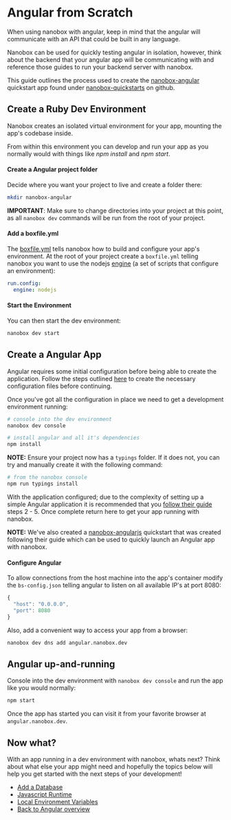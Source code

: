 # Angular from Scratch
When using nanobox with angular, keep in mind that the angular will communicate with an API that could be built in any language.

Nanobox can be used for quickly testing angular in isolation, however, think about the backend that your angular app will be communicating with and reference those guides to run your backend server with nanobox.

This guide outlines the process used to create the <a href="https://github.com/nanobox-quickstarts/nanobox-angular" target="\_blank">nanobox-angular</a> quickstart app found under <a href="https://github.com/nanobox-quickstarts" target="\_blank">nanobox-quickstarts</a> on github.

## Create a Ruby Dev Environment
Nanobox creates an isolated virtual environment for your app, mounting the app's codebase inside.

From within this environment you can develop and run your app as you normally would with things like *npm install* and *npm start*.

#### Create a Angular project folder
Decide where you want your project to live and create a folder there:

```bash
mkdir nanobox-angular
```

**IMPORTANT**: Make sure to change directories into your project at this point, as all `nanobox dev` commands will be run from the root of your project.

#### Add a boxfile.yml
The <a href="https://docs.nanobox.io/boxfile/" target="\_blank">boxfile.yml</a> tells nanobox how to build and configure your app's environment. At the root of your project create a `boxfile.yml` telling nanobox you want to use the nodejs <a href="https://docs.nanobox.io/engines/" target="\_blank">engine</a> (a set of scripts that configure an environment):

```yaml
run.config:
  engine: nodejs
```

#### Start the Environment
You can then start the dev environment:

```bash
nanobox dev start
```

## Create a Angular App
Angular requires some initial configuration before being able to create the application. Follow the steps outlined <a href="https://angular.io/docs/ts/latest/quickstart.html#!#add-config-files" target="\_blank">here</a> to create the necessary configuration files before continuing.

Once you've got all the configuration in place we need to get a development environment running:

```bash
# console into the dev environment
nanobox dev console

# install angular and all it's dependencies
npm install
```

**NOTE:** Ensure your project now has a `typings` folder. If it does not, you can try and manually create it with the following command:

```bash
# from the nanobox console
npm run typings install
```

With the application configured; due to the complexity of setting up a simple Angular application it is recommended that you <a href="https://angular.io/docs/ts/latest/quickstart.html#!#ngmodule" target="\_blank">follow their guide</a> steps 2 - 5. Once complete return here to get your app running with nanobox.

**NOTE:** We've also created a <a href="https://github.com/nanobox-quickstarts/nanobox-angularjs" target="\_blank">nanobox-angularjs</a> quickstart that was created following their guide which can be used to quickly launch an Angular app with nanobox.

#### Configure Angular
To allow connections from the host machine into the app's container modify the `bs-config.json` telling angular to listen on all available IP's at port 8080:

```javascript
{
  "host": "0.0.0.0",
  "port": 8080
}
```

Also, add a convenient way to access your app from a browser:

```bash
nanobox dev dns add angular.nanobox.dev
```

## Angular up-and-running
Console into the dev environment with `nanobox dev console` and run the app like you would normally:

```bash
npm start
```

Once the app has started you can visit it from your favorite browser at `angular.nanobox.dev`.

## Now what?
With an app running in a dev environment with nanobox, whats next? Think about what else your app might need and hopefully the topics below will help you get started with the next steps of your development!

* [Add a Database](/javascript/angular/add-a-database)
* [Javascript Runtime](/javascript/angular/javascript-runtime)
* [Local Environment Variables](/javascript/angular/local-evars)
* [Back to Angular overview](/javascript/angular)
